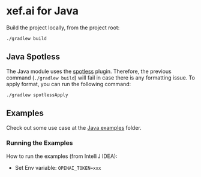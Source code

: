 # xef.ai for Java

Build the project locally, from the project root:

```shell
./gradlew build
```

## Java Spotless

The Java module uses the [spotless](https://github.com/diffplug/spotless/tree/main/plugin-gradle#java) plugin. 
Therefore, the previous command (`./gradlew build`) will fail in case there is any formatting issue. To apply format, you can run the following command:

```shell
./gradlew spotlessApply
```

## Examples

Check out some use case at the [Java examples](../examples/java) folder.

### Running the Examples

How to run the examples (from IntelliJ IDEA):

* Set Env variable: `OPENAI_TOKEN=xxx`
